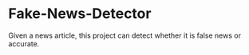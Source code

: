 # Fake-News-Detector
Given a news article, this project can detect whether it is false news or accurate.
